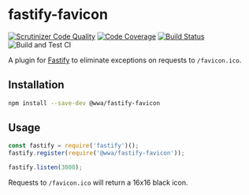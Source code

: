 # fastify-favicon

[![Scrutinizer Code Quality](https://scrutinizer-ci.com/g/sjinks/fastify-favicon/badges/quality-score.png?b=master)](https://scrutinizer-ci.com/g/sjinks/fastify-favicon/?branch=master)
[![Code Coverage](https://scrutinizer-ci.com/g/sjinks/fastify-favicon/badges/coverage.png?b=master)](https://scrutinizer-ci.com/g/sjinks/fastify-favicon/?branch=master)
[![Build Status](https://scrutinizer-ci.com/g/sjinks/fastify-favicon/badges/build.png?b=master)](https://scrutinizer-ci.com/g/sjinks/fastify-favicon/build-status/master)
![Build and Test CI](https://github.com/sjinks/fastify-favicon/workflows/Build%20and%20Test%20CI/badge.svg)

A plugin for [Fastify](https://github.com/fastify/fastify) to eliminate exceptions on requests to `/favicon.ico`.

## Installation

```sh
npm install --save-dev @wwa/fastify-favicon
```

## Usage

```js
const fastify = require('fastify')();
fastify.register(require('@wwa/fastify-favicon'));

fastify.listen(3000);
```

Requests to `/favicon.ico` will return a 16x16 black icon.
